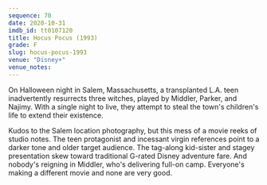 ```yaml
---
sequence: 70
date: 2020-10-31
imdb_id: tt0107120
title: Hocus Pocus (1993)
grade: F
slug: hocus-pocus-1993
venue: "Disney+"
venue_notes:
---
```


On Halloween night in Salem, Massachusetts, a transplanted L.A. teen inadvertently resurrects three witches, played by Middler, Parker, and Najimy. With a single night to live, they attempt to steal the town's children's life to extend their existence.

<!-- end -->

Kudos to the Salem location photography, but this mess of a movie reeks of studio notes. The teen protagonist and incessant virgin references point to a darker tone and older target audience. The tag-along kid-sister and stagey presentation skew toward traditional G-rated Disney adventure fare. And nobody's reigning in Middler, who's delivering full-on camp. Everyone's making a different movie and none are very good.
